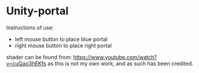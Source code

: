 # Unity-portal

Instructions of use:
  - left mouse button to place blue portal
  - right mouse button to place right portal
  
shader can be found from: https://www.youtube.com/watch?v=cuQao3hEKfs as this is not my own work, and as such has been credited.
